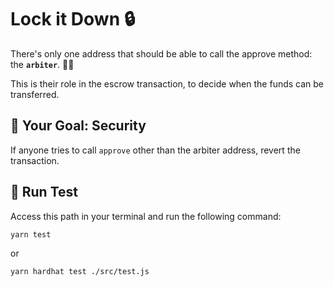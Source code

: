 # Lock it Down 🔒

There's only one address that should be able to call the approve method: the **`arbiter`**. 👩‍⚖️

This is their role in the escrow transaction, to decide when the funds can be transferred.

## 🏁 Your Goal: Security

If anyone tries to call `approve` other than the arbiter address, revert the transaction.

## 🧪 Run Test

Access this path in your terminal and run the following command:

```bash
yarn test
```
or

```bash
yarn hardhat test ./src/test.js
```